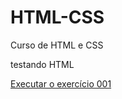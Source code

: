 # HTML-CSS
Curso de HTML e CSS


testando HTML

<a href="https://susyfontenele.github.io/HTML-CSS/exercicios/ex001/index.html"> Executar o exercício 001 </a>